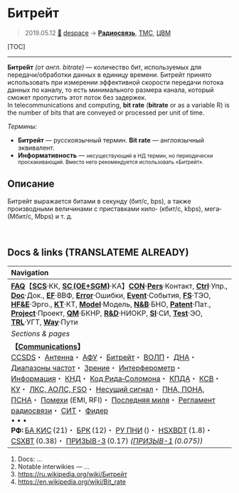 # Битрейт
> 2019.05.12 [🚀](../index/index.md) [despace](index.md) → **[Радиосвязь](comms.md)**, [ТМС](tms.md), [ЦВМ](obc.md)

[TOC]

---

**Битре́йт** *(от англ. bitrate)* — количество бит, используемых для передачи/обработки данных в единицу времени. Битрейт принято использовать при измерении эффективной скорости передачи потока данных по каналу, то есть минимального размера канала, который сможет пропустить этот поток без задержек.  
In telecommunications and computing, **bit rate** (**bitrate** or as a variable R) is the number of bits that are conveyed or processed per unit of time.

*Термины:*

   - **Битрейт** — русскоязычный термин. **Bit rate** — англоязычный эквивалент.</small>
   - **Информативность** — <small>несуществующий в НД термин, но периодически проскакивающий. Вместо него рекомендуется использовать «Битрейт».</small>



## Описание

Битрейт выражается битами в секунду (бит/c, bps), а также производными величинами с приставками кило‑ (кбит/с, kbps), мега‑ (Мбит/с, Mbps) и т. д. 



<p style="page-break-after:always"> </p>

## Docs & links (TRANSLATEME ALREADY)
|Navigation|
|:--|
|**[FAQ](faq.md)**【**[SCS](scs.md)**·КК, **[SC (OE+SGM)](sc.md)**·КА】**[CON](contact.md)·[Pers](person.md)**·Контакт, **[Ctrl](control.md)**·Упр., **[Doc](doc.md)**·Док., **[EF](ef.md)**·ВВФ, **[Error](error.md)**·Ошибки, **[Event](event.md)**·События, **[FS](fs.md)**·ТЭО, **[HF&E](hfe.md)**·Эрго., **[KT](kt.md)**·КТ, **[Model](model.md)**·Модель, **[N&B](nnb.md)**·БНО, **[Patent](патент.md)**·Пат., **[Project](project.md)**·Проект, **[QM](qm.md)**·БКНР, **[R&D](rnd.md)**·НИОКР, **[SI](si.md)**·СИ, **[Test](test.md)**·ЭО, **[TRL](trl.md)**·УГТ, **[Way](way.md)**·Пути|
|*Sections & pages*|
|**【[Communications](comms.md)】**<br> [CCSDS](ccsds.md)・ [Антенна](antenna.md)・ [АФУ](afdev.md)・ [Битрейт](bitrate.md)・ [ВОЛП](ofts.md)・ [ДНА](дна.md)・ [Диапазоны частот](rf.md)・ [Зрение](view.md)・ [Интерферометр](interferometer.md)・ [Информация](info.md)・ [КНД](directivity.md)・ [Код Рида‑Соломона](rsco.md)・ [КПДА](antenna_ap.md)・ [КСВ](swr.md)・ [КУ](ку.md)・ [ЛКС, АОЛС, FSO](fso.md)・ [Несущий сигнал](carrwave.md)・ [ПНА, ПОНА, ПСНА](devd.md)・ [Помехи](emi.md) (EMI, RFI)・ [Последняя миля](last_mile.md)・ [Регламент радиосвязи](rf.md)・ [СИТ](etedp.md)・ [Фидер](feeder.md) <br>• • •<br> **РФ:** [БА КИС](ба_кис.md) (21)・ [БРК](brk_lav.md) (12)・ [РУ ПНИ](ру_пни.md) ()・ [HSXBDT](hsxbdt.md) (1.8)・ [CSXBT](csxbt.md) (0.38)・ [ПРИЗЫВ-3](prizyv_3.md) (0.17) *([ПРИЗЫВ-1](prizyv_1.md) (0.075))*|

   1. Docs: …
   1. Notable interwikies — …
   1. <https://ru.wikipedia.org/wiki/Битрейт>
   2. <https://en.wikipedia.org/wiki/Bit_rate>

